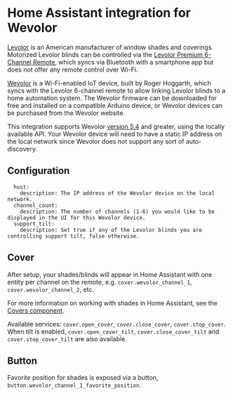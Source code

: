 # Home Assistant integration for Wevolor


[Levolor](https://levolor.com) is an American manufacturer of window shades and coverings. Motorized Levolor blinds can be controlled via the [Levolor Premium 6-Channel Remote](https://www.levolor.com/premium-6-channel-remote.html), which syncs via Bluetooth with a smartphone app but does not offer any remote control over Wi-Fi.

[Wevolor](https://wevolor.com) is a Wi-Fi-enabled IoT device, built by Roger Hoggarth, which syncs with the Levolor 6-channel remote to allow linking Levolor blinds to a home automation system. The Wevolor firmware can be downloaded for free and installed on a compatible Arduino device, or Wevolor devices can be purchased from the Wevolor website.

This integration supports Wevolor [version 5.4](https://wevolor.com/instructions/wevolor_instructions_5_4.html) and greater, using the locally available API. Your Wevolor device will need to have a static IP address on the local network since Wevolor does not support any sort of auto-discovery.

## Configuration

```
  host:
    description: The IP address of the Wevolor device on the local network.
  channel_count:
    description: The number of channels (1-6) you would like to be displayed in the UI for this Wevolor device.
  support_tilt:
    description: Set true if any of the Levolor blinds you are controlling support tilt, false otherwise.
```

## Cover

After setup, your shades/blinds will appear in Home Assistant with one entity per channel on the remote, e.g. `cover.wevolor_channel_1`, `cover.wevolor_channel_2`, etc.

For more information on working with shades in Home Assistant, see the [Covers component](/integrations/cover/).

Available services: `cover.open_cover`, `cover.close_cover`, `cover.stop_cover`. When tilt is enabled, `cover.open_cover_tilt`, `cover.close_cover_tilt` and `cover.stop_cover_tilt` are also available.

## Button

Favorite position for shades is exposed via a button, `button.wevolor_channel_1_favorite_position`.

